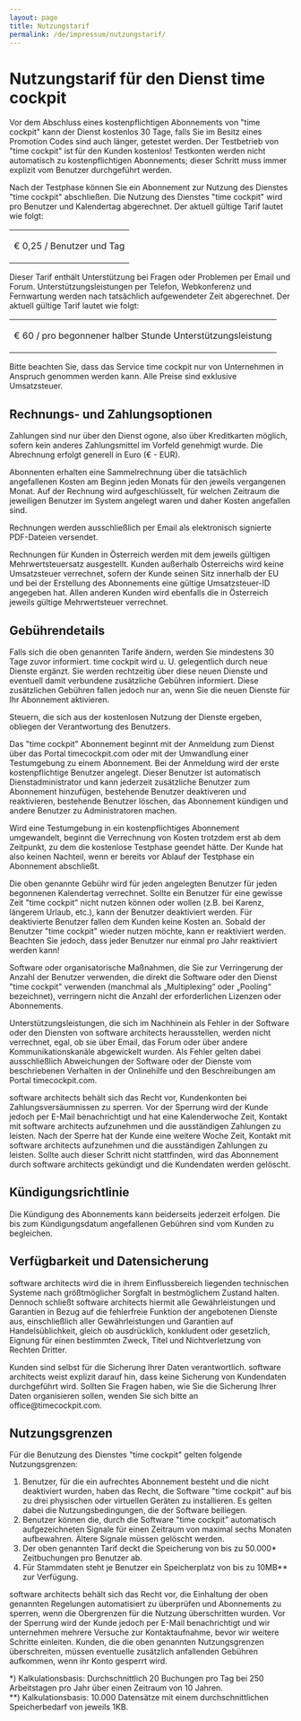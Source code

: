 ```yaml
---
layout: page
title: Nutzungstarif
permalink: /de/impressum/nutzungstarif/
---
```


<h1>Nutzungstarif für den Dienst time cockpit</h1><p>Vor dem Abschluss eines kostenpflichtigen Abonnements von "time cockpit" kann der Dienst kostenlos 30 Tage, falls Sie im Besitz eines Promotion Codes sind auch länger, getestet werden. Der Testbetrieb von "time cockpit" ist für den Kunden kostenlos! Testkonten werden nicht automatisch zu kostenpflichtigen Abonnements; dieser Schritt muss immer explizit vom Benutzer durchgeführt werden.</p><p>Nach der Testphase können Sie ein Abonnement zur Nutzung des Dienstes "time cockpit" abschließen. Die Nutzung des Dienstes "time cockpit" wird pro Benutzer und Kalendertag abgerechnet. Der aktuell gültige Tarif lautet wie folgt:</p><table class="highlightedTable">
  <tbody>
    <tr>
      <td>
        <p class="highlighted">€ 0,25 / Benutzer und Tag</p>
      </td>
    </tr>
  </tbody>
</table><p>Dieser Tarif enthält Unterstützung bei Fragen oder Problemen per Email und Forum. Unterstützungsleistungen per Telefon, Webkonferenz und Fernwartung werden nach tatsächlich aufgewendeter Zeit abgerechnet. Der aktuell gültige Tarif lautet wie folgt:</p><table class="highlightedTable">
  <tbody>
    <tr>
      <td>
        <p class="highlighted">€ 60 / pro begonnener halber Stunde Unterstützungsleistung</p>
      </td>
    </tr>
  </tbody>
</table><p>Bitte beachten Sie, dass das Service time cockpit nur von Unternehmen in Anspruch genommen werden kann. Alle Preise sind exklusive Umsatzsteuer.</p><h2>Rechnungs- und Zahlungsoptionen</h2><p>Zahlungen sind nur über den Dienst ogone, also über Kreditkarten möglich, sofern kein anderes Zahlungsmittel im Vorfeld genehmigt wurde. Die Abrechnung erfolgt generell in Euro (€ - EUR).</p><p>Abonnenten erhalten eine Sammelrechnung über die tatsächlich angefallenen Kosten am Beginn jeden Monats für den jeweils vergangenen Monat. Auf der Rechnung wird aufgeschlüsselt, für welchen Zeitraum die jeweiligen Benutzer im System angelegt waren und daher Kosten angefallen sind.</p><p>Rechnungen werden ausschließlich per Email als elektronisch signierte PDF-Dateien versendet.</p><p>Rechnungen für Kunden in Österreich werden mit dem jeweils gültigen Mehrwertsteuersatz ausgestellt. Kunden außerhalb Österreichs wird keine Umsatzsteuer verrechnet, sofern der Kunde seinen Sitz innerhalb der EU und bei der Erstellung des Abonnements eine gültige Umsatzsteuer-ID angegeben hat. Allen anderen Kunden wird ebenfalls die in Österreich jeweils gültige Mehrwertsteuer verrechnet.</p><h2>Gebührendetails</h2><p>Falls sich die oben genannten Tarife ändern, werden Sie mindestens 30 Tage zuvor informiert. time cockpit wird u. U. gelegentlich durch neue Dienste ergänzt. Sie werden rechtzeitig über diese neuen Dienste und eventuell damit verbundene zusätzliche Gebühren informiert. Diese zusätzlichen Gebühren fallen jedoch nur an, wenn Sie die neuen Dienste für Ihr Abonnement aktivieren.</p><p>Steuern, die sich aus der kostenlosen Nutzung der Dienste ergeben, obliegen der Verantwortung des Benutzers.</p><p>Das "time cockpit" Abonnement beginnt mit der Anmeldung zum Dienst über das Portal timecockpit.com oder mit der Umwandlung einer Testumgebung zu einem Abonnement. Bei der Anmeldung wird der erste kostenpflichtige Benutzer angelegt. Dieser Benutzer ist automatisch Dienstadministrator und kann jederzeit zusätzliche Benutzer zum Abonnement hinzufügen, bestehende Benutzer deaktiveren und reaktivieren, bestehende Benutzer löschen, das Abonnement kündigen und andere Benutzer zu Administratoren machen.</p><p>Wird eine Testumgebung in ein kostenpflichtiges Abonnement umgewandelt, beginnt die Verrechnung von Kosten trotzdem erst ab dem Zeitpunkt, zu dem die kostenlose Testphase geendet hätte. Der Kunde hat also keinen Nachteil, wenn er bereits vor Ablauf der Testphase ein Abonnement abschließt.</p><p>Die oben genannte Gebühr wird für jeden angelegten Benutzer für jeden begonnenen Kalendertag verrechnet. Sollte ein Benutzer für eine gewisse Zeit "time cockpit" nicht nutzen können oder wollen (z.B. bei Karenz, längerem Urlaub, etc.), kann der Benutzer deaktiviert werden. Für deaktivierte Benutzer fallen dem Kunden keine Kosten an. Sobald der Benutzer "time cockpit" wieder nutzen möchte, kann er reaktiviert werden. Beachten Sie jedoch, dass jeder Benutzer nur einmal pro Jahr reaktiviert werden kann!</p><p>Software oder organisatorische Maßnahmen, die Sie zur Verringerung der Anzahl der Benutzer verwenden, die direkt die Software oder den Dienst "time cockpit" verwenden (manchmal als „Multiplexing“ oder „Pooling“ bezeichnet), verringern nicht die Anzahl der erforderlichen Lizenzen oder Abonnements.</p><p>Unterstützungsleistungen, die sich im Nachhinein als Fehler in der Software oder den Diensten von software architects herausstellen, werden nicht verrechnet, egal, ob sie über Email, das Forum oder über andere Kommunikationskanäle abgewickelt wurden. Als Fehler gelten dabei ausschließlich Abweichungen der Software oder der Dienste vom beschriebenen Verhalten in der Onlinehilfe und den Beschreibungen am Portal timecockpit.com.</p><p>software architects behält sich das Recht vor, Kundenkonten bei Zahlungsversäumnissen zu sperren. Vor der Sperrung wird der Kunde jedoch per E-Mail benachrichtigt und hat eine Kalenderwoche Zeit, Kontakt mit software architects aufzunehmen und die ausständigen Zahlungen zu leisten. Nach der Sperre hat der Kunde eine weitere Woche Zeit, Kontakt mit software architects aufzunehmen und die ausständigen Zahlungen zu leisten. Sollte auch dieser Schritt nicht stattfinden, wird das Abonnement durch software architects gekündigt und die Kundendaten werden gelöscht.</p><h2>Kündigungsrichtlinie</h2><p>Die Kündigung des Abonnements kann beiderseits jederzeit erfolgen. Die bis zum Kündigungsdatum angefallenen Gebühren sind vom Kunden zu begleichen.</p><h2>Verfügbarkeit und Datensicherung</h2><p>software architects wird die in ihrem Einflussbereich liegenden technischen Systeme nach größtmöglicher Sorgfalt in bestmöglichem Zustand halten. Dennoch schließt software architects hiermit alle Gewährleistungen und Garantien in Bezug auf die fehlerfreie Funktion der angebotenen Dienste aus, einschließlich aller Gewährleistungen und Garantien auf Handelsüblichkeit, gleich ob ausdrücklich, konkludent oder gesetzlich, Eignung für einen bestimmten Zweck, Titel und Nichtverletzung von Rechten Dritter.</p><p>Kunden sind selbst für die Sicherung Ihrer Daten verantwortlich. software architects weist explizit darauf hin, dass keine Sicherung von Kundendaten durchgeführt wird. Sollten Sie Fragen haben, wie Sie die Sicherung Ihrer Daten organisieren sollen, wenden Sie sich bitte an office@timecockpit.com.</p><h2>Nutzungsgrenzen</h2><p>Für die Benutzung des Dienstes "time cockpit" gelten folgende Nutzungsgrenzen:</p><ol>
  <li>Benutzer, für die ein aufrechtes Abonnement besteht und die nicht deaktiviert wurden, haben das Recht, die Software "time cockpit" auf bis zu drei physischen oder virtuellen Geräten zu installieren. Es gelten dabei die Nutzungsbedingungen, die der Software beiliegen.</li>
  <li>Benutzer können die, durch die Software "time cockpit" automatisch aufgezeichneten Signale für einen Zeitraum von maximal sechs Monaten aufbewahren. Ältere Signale müssen gelöscht werden.</li>
  <li>Der oben genannten Tarif deckt die Speicherung von bis zu 50.000* Zeitbuchungen pro Benutzer ab.</li>
  <li>Für Stammdaten steht je Benutzer ein Speicherplatz von bis zu 10MB** zur Verfügung.</li>
</ol><p>software architects behält sich das Recht vor, die Einhaltung der oben genannten Regelungen automatisiert zu überprüfen und Abonnements zu sperren, wenn die Obergrenzen für die Nutzung überschritten wurden. Vor der Sperrung wird der Kunde jedoch per E-Mail benachrichtigt und wir unternehmen mehrere Versuche zur Kontaktaufnahme, bevor wir weitere Schritte einleiten. Kunden, die die oben genannten Nutzungsgrenzen überschreiten, müssen eventuelle zusätzlich anfallenden Gebühren aufkommen, wenn ihr Konto gesperrt wird.</p><p>*) Kalkulationsbasis: Durchschnittlich 20 Buchungen pro Tag bei 250 Arbeitstagen pro Jahr über einen Zeitraum von 10 Jahren.<br />**) Kalkulationsbasis: 10.000 Datensätze mit einem durchschnittlichen Speicherbedarf von jeweils 1KB.</p>